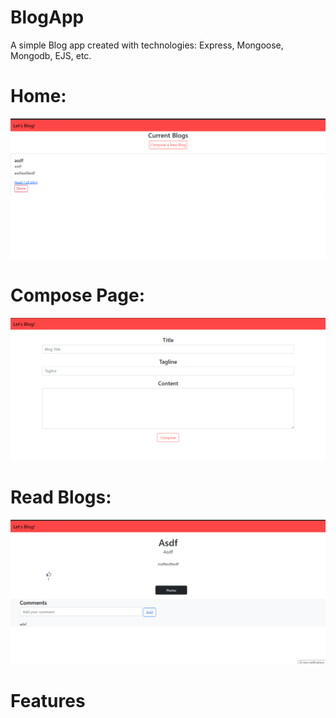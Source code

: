 # BlogApp
A simple Blog app created with technologies: Express, Mongoose, Mongodb, EJS, etc.

# Home:
![Home Page](./assets/1.png)

# Compose Page:
![Compose Page](./assets/2.png)

# Read Blogs:
![reads](./assets/3.png)

# Features
